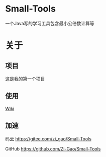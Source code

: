 # Small-Tools
一个Java写的学习工具包含最小公倍数计算等

# 关于

## 项目

这是我的第一个项目

## 使用

[Wiki](https://github.com/Zi-Gao/Small-Tools/wiki)


## 加速

码云 https://gitee.com/zi_gao/Small-Tools

GitHub https://github.com/Zi-Gao/Small-Tools
